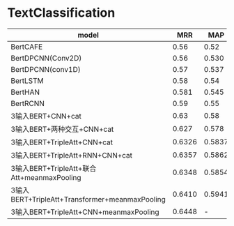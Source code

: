 # TextClassification

| model              | MRR  | MAP   | Precision1 |
|--------------------|------|-------|------------|
| BertCAFE           | 0.56 | 0.52  | 0.37       |
| BertDPCNN(Conv2D)  | 0.56 | 0.530 | 0.37       |
| BertDPCNN(conv1D)  | 0.57 | 0.537 | 0.38       |
| BertLSTM           | 0.58 | 0.54  | 0.40       |
| BertHAN            | 0.581 | 0.545  | 0.384       |
| BertRCNN           | 0.59 | 0.55  | 0.41       |
|3输入BERT+CNN+cat    |0.63|0.58|0.46|
|3输入BERT+两种交互+CNN+cat|0.627 |0.578| 0.457|
|3输入BERT+TripleAtt+CNN+cat|0.6326 |0.5837| 0.4639|
|3输入BERT+TripleAtt+RNN+CNN+cat|0.6357|0.5862|0.4684|
|3输入BERT+TripleAtt+联合Att+meanmaxPooling|0.6348|0.5854|0.4639|
|3输入BERT+TripleAtt+Transformer+meanmaxPooling|0.6410| 0.5941|0.4714|
3输入BERT+TripleAtt+CNN+meanmaxPooling|0.6448|-|-|
